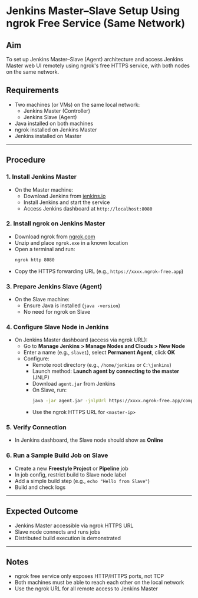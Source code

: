 # Jenkins Master–Slave Setup Using ngrok Free Service (Same Network)

## Aim
To set up Jenkins Master–Slave (Agent) architecture and access Jenkins Master web UI remotely using ngrok's free HTTPS service, with both nodes on the same network.

## Requirements
- Two machines (or VMs) on the same local network:
  - Jenkins Master (Controller)
  - Jenkins Slave (Agent)
- Java installed on both machines
- ngrok installed on Jenkins Master
- Jenkins installed on Master

---

## Procedure

### 1. Install Jenkins Master
- On the Master machine:
  - Download Jenkins from [jenkins.io](https://www.jenkins.io/download/)
  - Install Jenkins and start the service
  - Access Jenkins dashboard at `http://localhost:8080`

### 2. Install ngrok on Jenkins Master
- Download ngrok from [ngrok.com](https://ngrok.com/download)
- Unzip and place `ngrok.exe` in a known location
- Open a terminal and run:
  ```sh
  ngrok http 8080
  ```
- Copy the HTTPS forwarding URL (e.g., `https://xxxx.ngrok-free.app`)

### 3. Prepare Jenkins Slave (Agent)
- On the Slave machine:
  - Ensure Java is installed (`java -version`)
  - No need for ngrok on Slave

### 4. Configure Slave Node in Jenkins
- On Jenkins Master dashboard (access via ngrok URL):
  - Go to **Manage Jenkins > Manage Nodes and Clouds > New Node**
  - Enter a name (e.g., `slave1`), select **Permanent Agent**, click **OK**
  - Configure:
    - Remote root directory (e.g., `/home/jenkins` or `C:\jenkins`)
    - Launch method: **Launch agent by connecting to the master** (JNLP)
    - Download `agent.jar` from Jenkins
    - On Slave, run:
      ```sh
      java -jar agent.jar -jnlpUrl https://xxxx.ngrok-free.app/computer/slave1/slave-agent.jnlp -secret <secret>
      ```
    - Use the ngrok HTTPS URL for `<master-ip>`

### 5. Verify Connection
- In Jenkins dashboard, the Slave node should show as **Online**

### 6. Run a Sample Build Job on Slave
- Create a new **Freestyle Project** or **Pipeline** job
- In job config, restrict build to Slave node label
- Add a simple build step (e.g., `echo "Hello from Slave"`)
- Build and check logs

---

## Expected Outcome
- Jenkins Master accessible via ngrok HTTPS URL
- Slave node connects and runs jobs
- Distributed build execution is demonstrated

---

## Notes
- ngrok free service only exposes HTTP/HTTPS ports, not TCP
- Both machines must be able to reach each other on the local network
- Use the ngrok URL for all remote access to Jenkins Master
